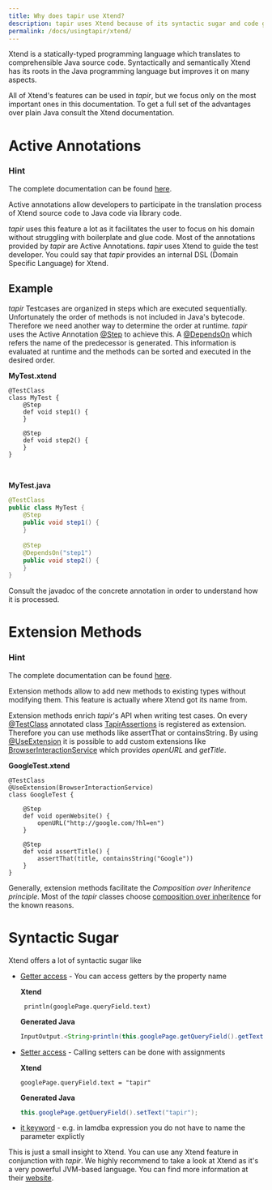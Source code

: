 ```yaml
---
title: Why does tapir use Xtend?
description: tapir uses Xtend because of its syntactic sugar and code generation capabilities.
permalink: /docs/usingtapir/xtend/
---
```


Xtend is a statically-typed programming language which translates to
comprehensible Java source code. Syntactically and semantically Xtend
has its roots in the Java programming language but improves it on many
aspects.

All of Xtend's features can be used in <i>tapir</i>, but we focus only on the
most important ones in this documentation. To get a full set of the
advantages over plain Java consult the Xtend documentation.

# Active Annotations

<div class="panel panel-info">
  <div class="panel-heading">
    <h3 class="panel-title"><span class="fa fa-info-circle"></span> Hint</h3>
  </div>
  <div class="panel-body">
  The complete documentation can be found <a href="http://www.eclipse.org/xtend/documentation/204_activeannotations.html">here</a>.
  </div>
</div>

Active annotations allow developers to participate in the translation
process of Xtend source code to Java code via library code. 

<i>tapir</i> uses this feature a lot as it facilitates the user to focus on his
domain without struggling with boilerplate and glue code. Most of the
annotations provided by <i>tapir</i> are Active Annotations. <i>tapir</i> uses Xtend
to guide the test developer. You could say that <i>tapir</i> provides an
internal DSL (Domain Specific Language) for Xtend.

## Example

<i>tapir</i> Testcases are organized in steps which are executed sequentially.
Unfortunately the order of methods is not included in Java's bytecode.
Therefore we need another way to determine the order at runtime. <i>tapir</i>
uses the Active Annotation [@Step](https://psbm-mvnrepo-p.intranet.kiel.bmiag.de/tapir/latest/apidocs/de/bmiag/tapir/execution/annotations/step/Step.html) to achieve this. A [@DependsOn](https://psbm-mvnrepo-p.intranet.kiel.bmiag.de/tapir/latest/apidocs/de/bmiag/tapir/execution/annotations/dependency/DependsOn.html) which
refers the name of the predecessor is generated. This information is
evaluated at runtime and the methods can be sorted and executed in the
desired order.

**MyTest.xtend**

``` xtend
@TestClass
class MyTest {
    @Step
    def void step1() {
    }
 
    @Step
    def void step2() {
    }
}
```

 

**MyTest.java**

``` java
@TestClass
public class MyTest {
    @Step
    public void step1() {
    }
 
    @Step
    @DependsOn("step1")
    public void step2() {
    }
}
```

Consult the javadoc of the concrete annotation in order to understand
how it is processed.

# Extension Methods

<div class="panel panel-info">
  <div class="panel-heading">
    <h3 class="panel-title"><span class="fa fa-info-circle"></span> Hint</h3>
  </div>
  <div class="panel-body">
  The complete documentation can be found <a href="http://www.eclipse.org/xtend/documentation/202_xtend_classes_members.html#extension-methods">here</a>.
  </div>
</div>

Extension methods allow to add new methods to existing types without
modifying them. This feature is actually where Xtend got its name from. 

Extension methods enrich <i>tapir</i>'s API when writing test cases. On every
[@TestClass](https://psbm-mvnrepo-p.intranet.kiel.bmiag.de/tapir/latest/apidocs/de/bmiag/tapir/execution/model/TestClass.html) annotated class [TapirAssertions](https://psbm-mvnrepo-p.intranet.kiel.bmiag.de/tapir/latest/apidocs/de/bmiag/tapir/util/extensions/TapirAssertions.html) is registered as extension.
Therefore you can use methods like assertThat or containsString. By
using [@UseExtension](https://psbm-mvnrepo-p.intranet.kiel.bmiag.de/tapir/latest/apidocs/de/bmiag/tapir/core/annotation/useextension/UseExtension.html) it is possible to add custom extensions like
[BrowserInteractionService](https://psbm-mvnrepo-p.intranet.kiel.bmiag.de/tapir/latest/apidocs/de/bmiag/tapir/selenium/service/BrowserInteractionService.html) which provides *openURL* and *getTitle*.

**GoogleTest.xtend**

``` xtend
@TestClass
@UseExtension(BrowserInteractionService)
class GoogleTest {

    @Step
    def void openWebsite() {
        openURL("http://google.com/?hl=en")
    }

    @Step
    def void assertTitle() {
        assertThat(title, containsString("Google"))
    }
}
```

Generally, extension methods facilitate the *Composition over
Inheritence principle*. Most of the <i>tapir</i> classes choose [composition
over
inheritence](https://en.wikipedia.org/wiki/Composition_over_inheritance)
for the known reasons.

# Syntactic Sugar

Xtend offers a lot of syntactic sugar like

-   [Getter
    access](https://eclipse.org/xtend/documentation/203_xtend_expressions.html#property-access) -
    You can access getters by the property name

    **Xtend**

    ``` xtend
     println(googlePage.queryField.text)
    ```

    **Generated Java**

    ``` java
    InputOutput.<String>println(this.googlePage.getQueryField().getText());
    ```

-   [Setter
    access](https://eclipse.org/xtend/documentation/203_xtend_expressions.html#property-assignments) -
    Calling setters can be done with assignments

    **Xtend**

    ``` xtend
    googlePage.queryField.text = "tapir" 
    ```

    **Generated Java**

    ``` java
    this.googlePage.getQueryField().setText("tapir");
    ```

-   [it
    keyword](https://eclipse.org/xtend/documentation/203_xtend_expressions.html#implicit-variables) -
    e.g. in lamdba expression you do not have to name the parameter
    explictly

This is just a small insight to Xtend. You can use any Xtend feature in
conjunction with <i>tapir</i>. We highly recommend to take a look at Xtend as
it's a very powerful JVM-based language. You can find more information
at their [website](https://eclipse.org/xtend/).
